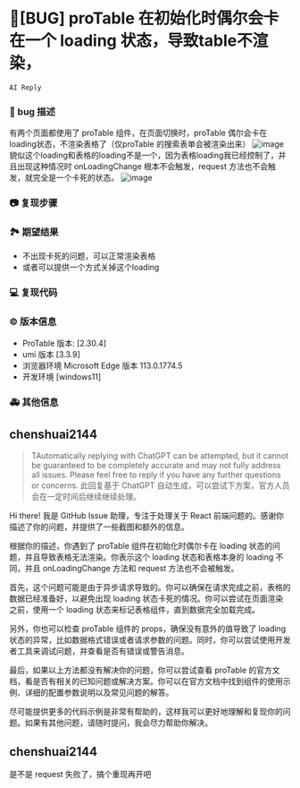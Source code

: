# 🐛[BUG] proTable 在初始化时偶尔会卡在一个 loading 状态，导致table不渲染，

`AI Reply`

### 🐛 bug 描述

有两个页面都使用了 proTable 组件，在页面切换时，proTable 偶尔会卡在loading状态，不渲染表格了（仅proTable 的搜索表单会被渲染出来）
![image](https://github.com/ant-design/pro-components/assets/33150900/fc500d0c-dd48-4375-89f0-37d1b1201d68)
貌似这个loading和表格的loading不是一个，因为表格loading我已经控制了，并且出现这种情况时 onLoadingChange 根本不会触发，request 方法也不会触发，就完全是一个卡死的状态。
![image](https://github.com/ant-design/pro-components/assets/33150900/f0240614-46dc-4b76-878a-8249bbf6fb81)

<!--
详细地描述 bug，让大家都能理解
-->

### 📷 复现步骤

<!--
清晰描述复现步骤，让别人也能看到问题，如果可能，尽量提供可执行代码，
如：https://codesandbox.io/ 在此处创建一个 codesandbox，方便我们更快的排查和复现问题
-->

### 🏞 期望结果

- 不出现卡死的问题，可以正常渲染表格
- 或者可以提供一个方式关掉这个loading

### 💻 复现代码

<!--
提供可复现的代码，仓库，或线上示例
-->

### © 版本信息

- ProTable 版本: [2.30.4]
- umi 版本 [3.3.9]
- 浏览器环境 Microsoft Edge 版本 113.0.1774.5
- 开发环境 [windows11]

### 🚑 其他信息

<!--
如截图等其他信息可以贴在这里
-->

## chenshuai2144

> TAutomatically replying with ChatGPT can be attempted, but it cannot be guaranteed to be completely accurate and may not fully address all issues. Please feel free to reply if you have any further questions or concerns.
> 此回复基于 ChatGPT 自动生成，可以尝试下方案，官方人员会在一定时间后继续继续处理。

Hi there! 我是 GitHub Issue 助理，专注于处理关于 React 前端问题的。感谢你描述了你的问题，并提供了一些截图和额外的信息。

根据你的描述，你遇到了 proTable 组件在初始化时偶尔卡在 loading 状态的问题，并且导致表格无法渲染。你表示这个 loading 状态和表格本身的 loading 不同，并且 onLoadingChange 方法和 request 方法也不会被触发。

首先，这个问题可能是由于异步请求导致的。你可以确保在请求完成之前，表格的数据已经准备好，以避免出现 loading 状态卡死的情况。你可以尝试在页面渲染之前，使用一个 loading 状态来标记表格组件，直到数据完全加载完成。

另外，你也可以检查 proTable 组件的 props，确保没有意外的值导致了 loading 状态的异常，比如数据格式错误或者请求参数的问题。同时，你可以尝试使用开发者工具来调试问题，并查看是否有错误或警告消息。

最后，如果以上方法都没有解决你的问题，你可以尝试查看 proTable 的官方文档，看是否有相关的已知问题或解决方案。你可以在官方文档中找到组件的使用示例、详细的配置参数说明以及常见问题的解答。

尽可能提供更多的代码示例是非常有帮助的，这样我可以更好地理解和复现你的问题。如果有其他问题，请随时提问，我会尽力帮助你解决。

## chenshuai2144

是不是 request 失败了，搞个重现再开吧
